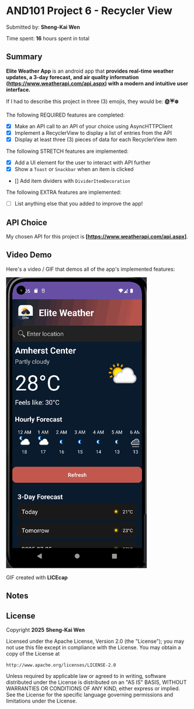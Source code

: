 <!-- (This is a comment) INSTRUCTIONS: Go through this page and fill out any **bolded** entries with their correct values.-->

# AND101 Project 6 - Recycler View

Submitted by: **Sheng-Kai Wen**

Time spent: **16** hours spent in total

## Summary

**Elite Weather App** is an android app that **provides real-time weather updates, a 3-day forecast, and air quality information (https://www.weatherapi.com/api.aspx) with a modern and intuitive user interface.**

If I had to describe this project in three (3) emojis, they would be: **🌞☔❄️**

<!-- (This is a comment) Please be sure to change the [ ] to [x] for any features you completed.  If a feature is not checked [x], you might miss the points for that item! -->

The following REQUIRED features are completed:

- [x] Make an API call to an API of your choice using AsyncHTTPClient
- [x] Implement a RecyclerView to display a list of entries from the API
- [x] Display at least three (3) pieces of data for each RecyclerView item

The following STRETCH features are implemented:

- [x] Add a UI element for the user to interact with API further
- [x] Show a `Toast` or `Snackbar` when an item is clicked
- [] Add item dividers with `DividerItemDecoration`

The following EXTRA features are implemented:

- [ ] List anything else that you added to improve the app!

## API Choice

My chosen API for this project is **[https://www.weatherapi.com/api.aspx]**.

## Video Demo

Here's a video / GIF that demos all of the app's implemented features:

![Demo](codepath_project6.gif)

GIF created with **LICEcap**

<!-- Recommended tools:
- [Kap](https://getkap.co/) for macOS
- [ScreenToGif](https://www.screentogif.com/) for Windows
- [peek](https://github.com/phw/peek) for Linux. -->

## Notes

## License

Copyright **2025** **Sheng-Kai Wen**

Licensed under the Apache License, Version 2.0 (the "License");
you may not use this file except in compliance with the License.
You may obtain a copy of the License at

    http://www.apache.org/licenses/LICENSE-2.0

Unless required by applicable law or agreed to in writing, software
distributed under the License is distributed on an "AS IS" BASIS,
WITHOUT WARRANTIES OR CONDITIONS OF ANY KIND, either express or implied.
See the License for the specific language governing permissions and
limitations under the License.

